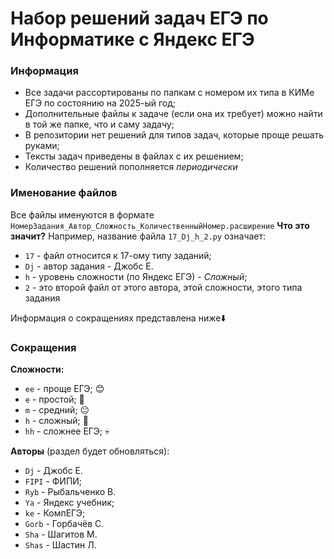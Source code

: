 # Набор решений задач ЕГЭ по Информатике с Яндекс ЕГЭ
### Информация
- Все задачи рассортированы по папкам с номером их типа в КИМе ЕГЭ по состоянию на 2025-ый год;
- Дополнительные файлы к задаче (если она их требует) можно найти в той же папке, что и саму задачу;
- В репозитории нет решений для типов задач, которые проще решать руками;
- Тексты задач приведены в файлах с их решением;
- Количество решений пополняется *периодически*
### Именование файлов
Все файлы именуются в формате `НомерЗадания_Автор_Сложность_КоличественныйНомер.расширение`
**Что это значит?**
Например, название файла `17_Dj_h_2.py` означает:
- `17`  - файл относится к 17-ому типу заданий;
- `Dj`  - автор задания - Джобс Е.
- `h`   - уровень сложности (по Яндекс ЕГЭ) - *Сложный*;
- `2`   - это второй файл от этого автора, этой сложности, этого типа задания

Информация о сокращениях представлена ниже⬇️
### Сокращения
**Сложности:**
- `ee`  - проще ЕГЭ;    😊
- `e`   - простой;      🙂
- `m`   - средний;      😐
- `h`   - сложный;      👿
- `hh`  - сложнее ЕГЭ;  💀

**Авторы** (раздел будет обновляться):
- `Dj`      - Джобс Е.
- `FIPI`    - ФИПИ;
- `Ryb`     - Рыбальченко В.
- `Ya`      - Яндекс учебник;
- `ke`      - КомпЕГЭ;
- `Gorb`    - Горбачёв С.
- `Sha`     - Шагитов М.
- `Shas`    - Шастин Л.